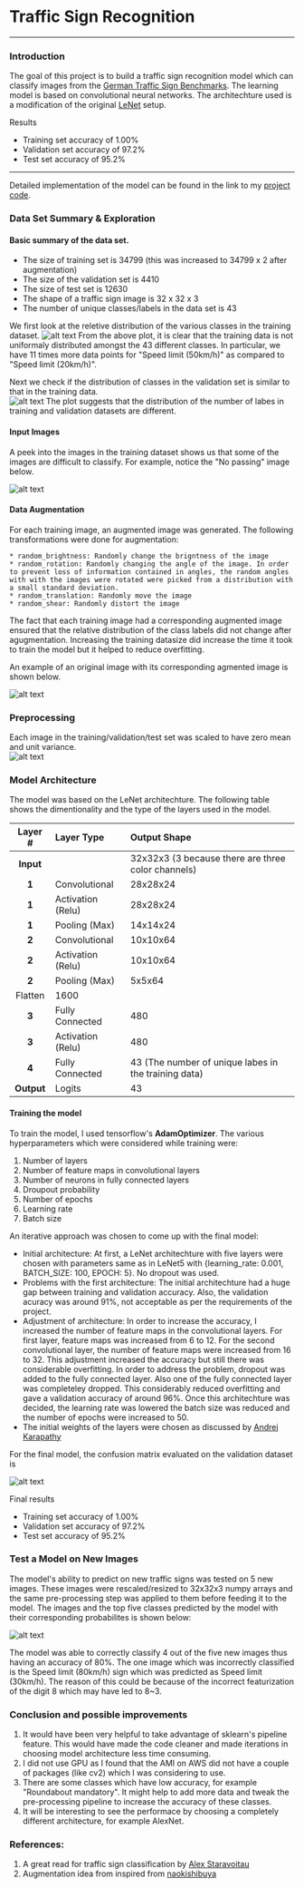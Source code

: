 # Traffic Sign Recognition 

---

### Introduction

The goal of this project is to build a traffic sign recognition model which can classify images from the [German Traffic Sign Benchmarks](http://benchmark.ini.rub.de/?section=gtsrb&subsection=dataset). The learning model is based on convolutional neural networks. The architechture used is a modification of the original [LeNet](http://yann.lecun.com/exdb/publis/pdf/lecun-98.pdf) setup.

Results
* Training set accuracy of 1.00%
* Validation set accuracy of 97.2%
* Test set accuracy of 95.2%

[//]: # (Image References)

[image1]: ./examples/training_images_count.jpg "Training data class counts"
[image2]: ./examples/training_valid_images_count.jpg "Training test data ratio"
[image3]: ./examples/original_images.png "Original images"
[image4]: ./examples/augmented_image.png "Augmented image"
[image5]: ./examples/transformed.png "Transformed image"
[image6]: ./examples/confusion_matrix.png "Confusion matrix"
[image7]: ./examples/new_images.png "New images"
[image8]: ./examples/placeholder.png "Traffic Sign 4"
[image9]: ./examples/placeholder.png "Traffic Sign 5"

---

Detailed implementation of the model can be found in the link to my [project code](https://github.com/spookyQubit/TrafficSignClassification/blob/master/Traffic_Sign_Classifier.ipynb).

### Data Set Summary & Exploration

#### Basic summary of the data set. 

* The size of training set is 34799 (this was increased to 34799 x 2 after augmentation)
* The size of the validation set is 4410
* The size of test set is 12630
* The shape of a traffic sign image is 32 x 32 x 3
* The number of unique classes/labels in the data set is 43


We first look at the reletive distribution of the various classes in the training dataset. 
![alt text][image1]
From the above plot, it is clear that the training data is not uniformaly distributed amongst the 43 different classes. In particular, we have 11 times more data points for "Speed limit (50km/h)" as compared to "Speed limit (20km/h)".

Next we check if the distribution of classes in the validation set is similar to that in the training data.  
![alt text][image2]
The plot suggests that the distribution of the number of labes in training and validation datasets are different.

#### Input Images
A peek into the images in the training dataset shows us that some of the images are difficult to classify. For example, notice the "No passing" image below. 

![alt text][image3]

#### Data Augmentation
For each training image, an augmented image was generated. The following transformations were done for augmentation:

```Augmentation
* random_brightness: Randomly change the brigntness of the image
* random_rotation: Randomly changing the angle of the image. In order to prevent loss of information contained in angles, the random angles with with the images were rotated were picked from a distribution with a small standard deviation.
* random_translation: Randomly move the image
* random_shear: Randomly distort the image
```
The fact that each training image had a corresponding augmented image ensured that the relative distribution of the class labels did not change after agugmentation. Increasing the training datasize did increase the time it took to train the model but it helped to reduce overfitting. 

An example of an original image with its corresponding agmented image is shown below.

![alt text][image4]

### Preprocessing
Each image in the training/validation/test set was scaled to have zero mean and unit variance.   
![alt text][image5]

### Model Architecture
The model was based on the LeNet architechture. The following table shows the dimentionality and the type of the layers used in the model. 

Layer # | Layer Type | Output Shape
:---:| :--- | :---
**Input**||32x32x3 (3 because there are three color channels)
**1**| Convolutional | 28x28x24
**1** | Activation (Relu) | 28x28x24
**1**| Pooling (Max) | 14x14x24
**2**| Convolutional | 10x10x64
**2** | Activation (Relu) | 10x10x64
**2**| Pooling (Max) | 5x5x64
| Flatten | 1600
**3**| Fully Connected | 480
**3**| Activation (Relu) | 480
**4**| Fully Connected | 43 (The number of unique labes in the training data)
**Output**| Logits | 43


#### Training the model

To train the model, I used tensorflow's **AdamOptimizer**. The various hyperparameters which were considered while training were:
1) Number of layers
2) Number of feature maps in convolutional layers
3) Number of neurons in fully connected layers
4) Droupout probability
4) Number of epochs
6) Learning rate
7) Batch size  


An iterative approach was chosen to come up with the final model:
* Initial architecture: At first, a LeNet architechture with five layers were chosen with parameters same as in LeNet5 with {learning_rate: 0.001, BATCH_SIZE: 100, EPOCH: 5}. No dropout was used. 
* Problems with the first architecture: The initial architechture had a huge gap between training and validation accuracy. Also, the validation acuracy was around 91%, not acceptable as per the requirements of the project.  
* Adjustment of architecture: In order to increase the accuracy, I increased the number of feature maps in the convolutional layers. For first layer, feature maps was increased from 6 to 12. For the second convolutional layer, the number of feature maps were increased from 16 to 32. 
This adjustment increased the accuracy but still there was considerable overfitting. In order to address the problem, dropout was added to the fully connected layer. Also one of the fully connected layer was completeley dropped. This considerably reduced overfitting and gave a validation accuracy of around 96%. 
Once this architechture was decided, the learning rate was lowered the batch size was reduced and the number of epochs were increased to 50. 
* The initial weights of the layers were chosen as discussed by [Andrej Karapathy](http://cs231n.github.io/neural-networks-2/)

For the final model, the confusion matrix evaluated on the validation dataset is

![alt text][image6]


Final results
* Training set accuracy of 1.00%
* Validation set accuracy of 97.2%
* Test set accuracy of 95.2%


### Test a Model on New Images

The model's ability to predict on new traffic signs was tested on 5 new images. These images were rescaled/resized to 32x32x3 numpy arrays and the same pre-processing step was applied to them before feeding it to the model. The images and the top five classes predicted by the model with their corresponding probabilites is shown below:

![alt text][image7]

The model was able to correctly classify 4 out of the five new images thus having an accuracy of 80%. The one image which was incorrectly classified is the Speed limit (80km/h) sign which was predicted as Speed limit (30km/h). The reason of this could be because of the incorrect featurization of the digit 8 which may have led to 8~3. 

### Conclusion and possible improvements

1) It would have been very helpful to take advantage of sklearn's pipeline feature. This would have made the code cleaner and made iterations in choosing model architecture less time consuming.
2) I did not use GPU as I found that the AMI on AWS did not have a couple of packages (like cv2) which I was considering to use.
3) There are some classes which have low accuracy, for example "Roundabout mandatory". It might help to add more data and tweak the pre-processing pipeline to increase the accuracy of these classes. 
4) It will be interesting to see the performace by choosing a completely different architecture, for example AlexNet. 

### References:
1) A great read for traffic sign classification by [Alex Staravoitau](https://navoshta.com/traffic-signs-classification/)
2) Augmentation idea from inspired from [naokishibuya](https://github.com/naokishibuya/car-traffic-sign-classification)
